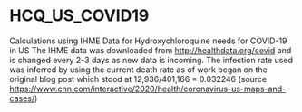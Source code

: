# HCQ_US_COVID19
Calculations using IHME Data for Hydroxychloroquine needs for COVID-19 in US
The IHME data was downloaded from http://healthdata.org/covid and is changed every 2-3 days as new data is incoming.
The infection rate used was inferred by using the current death rate as of work began on the original blog post which stood at
12,936/401,166 = 0.032246 (source https://www.cnn.com/interactive/2020/health/coronavirus-us-maps-and-cases/)
